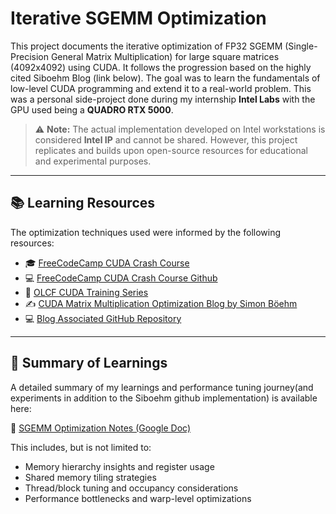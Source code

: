 # Iterative SGEMM Optimization

This project documents the iterative optimization of FP32 SGEMM (Single-Precision General Matrix Multiplication) for large square matrices (4092x4092) using CUDA. It follows the progression based on the highly cited Siboehm Blog (link below). The goal was to learn the fundamentals of low-level CUDA programming and extend it to a real-world problem. This was a personal side-project done during my internship **Intel Labs** with the GPU used being a **QUADRO RTX 5000**.

> ⚠️ **Note:** The actual implementation developed on Intel workstations is considered **Intel IP** and cannot be shared. However, this project replicates and builds upon open-source resources for educational and experimental purposes.

---

## 📚 Learning Resources

The optimization techniques used were informed by the following resources:

- 🎓 [FreeCodeCamp CUDA Crash Course](https://www.youtube.com/watch?v=86FAWCzIe_4)
- 💻 [FreeCodeCamp CUDA Crash Course Github](https://github.com/Infatoshi/cuda-course)  
- 🧪 [OLCF CUDA Training Series](https://www.youtube.com/playlist?list=PL6RdenZrxrw-zNX7uuGppWETdxt_JxdMj)  
- ✍️ [CUDA Matrix Multiplication Optimization Blog by Simon Böehm](https://siboehm.com/articles/22/CUDA-MMM)  
- 💻 [Blog Associated GitHub Repository](https://github.com/siboehm/SGEMM_CUDA/tree/master)

---

## 📝 Summary of Learnings

A detailed summary of my learnings and performance tuning journey(and experiments in addition to the Siboehm github implementation) is available here:

📄 [SGEMM Optimization Notes (Google Doc)](https://docs.google.com/document/d/1K0kRn2RzdPTzVd_ZB9ktYOvlfTi4ZblQvi5NCOVj6kw/edit?tab=t.0)

This includes, but is not limited to:

- Memory hierarchy insights and register usage  
- Shared memory tiling strategies  
- Thread/block tuning and occupancy considerations  
- Performance bottlenecks and warp-level optimizations


